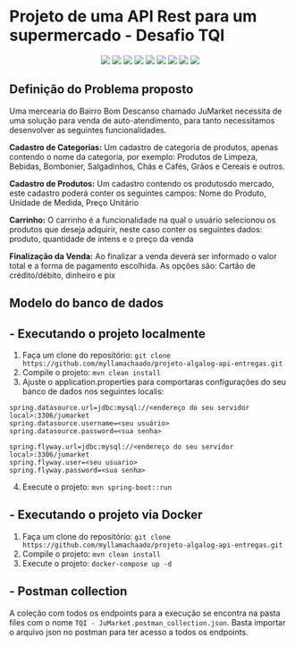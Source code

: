 # Projeto de uma API Rest para um supermercado - Desafio TQI

<p align="center">
    <a alt="Kotlin">
          <img src="https://img.shields.io/badge/Kotlin-v17-blue.svg" />
    </a>
  <a alt="JDK">
          <img src="https://img.shields.io/badge/JDK-v17-blue.svg" />
    </a>
    <a alt="Spring Boot">
        <img src="https://img.shields.io/badge/Spring_Boot-v2.7.6-red.svg" />
    </a>
    <a alt="Maven">
        <img src="https://img.shields.io/badge/Maven-v4.0.0-brightgreen.svg" />
    </a>
    <a alt="JPA">
        <img src="https://img.shields.io/badge/JPA-v3.1.0-brightgreen.svg" />
    </a>
     <a alt="Validation">
        <img src="https://img.shields.io/badge/Validation-v2.0.2-red.svg" />
    </a>
     <a alt="Flyway">
        <img src="https://img.shields.io/badge/Flyway-v7.15.0-blueviolet.svg" />
    </a>
    <a alt="MySQL">
        <img src="https://img.shields.io/badge/MySQL-v2.1.214-brightgreen.svg" />
    </a>
  <a alt="Mockito">
        <img src="https://img.shields.io/badge/Mockito-v4.0.0-red.svg" />
    </a>
</p>


## Definição do Problema proposto

Uma mercearia do Bairro Bom Descanso chamado JuMarket necessita de uma solução para venda de auto-atendimento, para tanto necessitamos desenvolver as seguintes funcionalidades.

**Cadastro de Categorias:** Um cadastro de categoria de produtos, apenas contendo o nome da categoria, por exemplo: Produtos de Limpeza, Bebidas, Bombonier, Salgadinhos, Chás e Cafés, Grãos e Cereais e outros.

**Cadastro de Produtos:** Um cadastro contendo os produtosdo mercado, este cadastro poderá conter os seguintes campos: Nome do Produto, Unidade de Medida, Preço Unitário

**Carrinho:** O carrinho é a funcionalidade na qual o usuário selecionou os produtos que deseja adquirir, neste caso conter os seguintes dados: produto, quantidade de intens e o preço da venda

**Finalização da Venda:** Ao finalizar a venda deverá ser informado o valor total e a forma de pagamento escolhida. As opções são: Cartão de crédito/débito, dinheiro e pix


## Modelo do banco de dados



## - Executando o projeto localmente

1)  Faça um clone do repositório:
`git clone https://github.com/myllamachaado/projeto-algalog-api-entregas.git`
2) Compile o projeto:
`mvn clean install`
3) Ajuste o application.properties para comportaras configurações do seu banco de dados nos seguintes localis:
```
spring.datasource.url=jdbc:mysql://<endereço do seu servidor local>:3306/jumarket
spring.datasource.username=<seu usuário>
spring.datasource.password=<sua senha>

spring.flyway.url=jdbc:mysql://<endereço do seu servidor local>:3306/jumarket
spring.flyway.user=<seu usuario>
spring.flyway.password=<sua senha>
```
4)  Execute o projeto:
`mvn spring-boot::run` 




## - Executando o projeto via Docker

1)  Faça um clone do repositório:
`git clone https://github.com/myllamachaado/projeto-algalog-api-entregas.git`
2) Compile o projeto:
`mvn clean install`
3)  Execute o projeto:
`docker-compose up -d`


## - Postman collection

A coleção com todos os endpoints para a execução se encontra na pasta files com o nome `TQI - JuMarket.postman_collection.json`. Basta importar o arquivo json no postman para ter acesso a todos os endpoints. 

